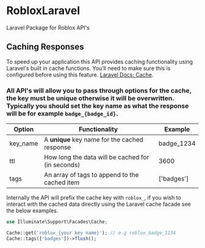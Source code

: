 # RobloxLaravel
Laravel Package for Roblox API's

## Caching Responses
To speed up your application this API provides caching functionality using Laravel's built in cache functions. You'll need to make sure this is configured before using this feature. [Laravel Docs: Cache](https://laravel.com/docs/master/cache).
### All API's will allow you to pass through options for the cache, the key must be unique otherwise it will be overwritten. Typically you should set the key name as what the response will be for example ``badge_{badge_id}``.
| Option  | Functionality | Example             |
| ------------- | ------------- | ------------- |
| key_name  | A **unique** key name for the cached response  | badge_1234  |
| ttl | How long the data will be cached for (in seconds)  | 3600 |
|tags | An array of tags to append to the cached item | ['badges'] |

Internally the API will prefix the cache key with ``roblox_``, if you wish to interact with the cached data directly using the Laravel cache facade see the below examples.
```php
use Illuminate\Support\Facades\Cache;

Cache::get('roblox_{your key name}'); // e.g roblox_badge_1234
Cache::tags(['badges'])->flush();
```
